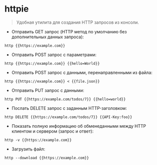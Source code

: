 # httpie

> Удобная утилита для создания HTTP запросов из консоли.

- Отправить GET запрос (HTTP метод по умолчанию без дополнительных данных запроса):

`http {{https://example.com}}`

- Отправить POST запрос с параметрами:

`http {{https://example.com}} {{hello=World}}`

- Отправить POST запрос с данными, перенаправленными из файла:

`http {{https://example.com}} < {{file.json}}`

- Отправить PUT запрос с данными:

`http PUT {{https://example.com/todos/7}} {{hello=world}}`

- Послать DELETE запрос с заданным HTTP-заголовком:

`http DELETE {{https://example.com/todos/7}} {{API-Key:foo}}`

- Показать полную информацию об обменеданными между HTTP клиентом и сервером (запрос и ответ):

`http -v {{https://example.com}}`

- Загрузить файл:

`http --download {{https://example.com}}`
